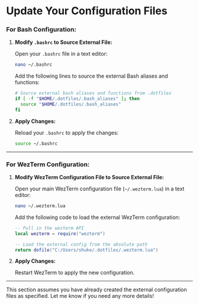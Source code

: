 # Update Your Configuration Files

### **For Bash Configuration:**

1. **Modify `.bashrc` to Source External File:**

   Open your `.bashrc` file in a text editor:

   ```bash
   nano ~/.bashrc
   ```

   Add the following lines to source the external Bash aliases and functions:

   ```bash
   # Source external bash aliases and functions from .dotfiles
   if [ -f "$HOME/.dotfiles/.bash_aliases" ]; then
     source "$HOME/.dotfiles/.bash_aliases"
   fi
   ```

2. **Apply Changes:**

   Reload your `.bashrc` to apply the changes:

   ```bash
   source ~/.bashrc
   ```

---

### **For WezTerm Configuration:**

1. **Modify WezTerm Configuration File to Source External File:**

   Open your main WezTerm configuration file (`~/.wezterm.lua`) in a text editor:

   ```bash
   nano ~/.wezterm.lua
   ```

   Add the following code to load the external WezTerm configuration:

   ```lua
   -- Pull in the wezterm API
   local wezterm = require("wezterm")

   -- Load the external config from the absolute path
   return dofile("C:/Users/shuke/.dotfiles/.wezterm.lua")
   ```

2. **Apply Changes:**

   Restart WezTerm to apply the new configuration.

---

This section assumes you have already created the external configuration files as specified. Let me know if you need any more details!
